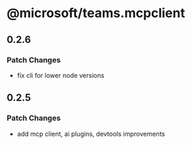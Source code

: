 # @microsoft/teams.mcpclient

## 0.2.6

### Patch Changes

- fix cli for lower node versions

## 0.2.5

### Patch Changes

- add mcp client, ai plugins, devtools improvements
